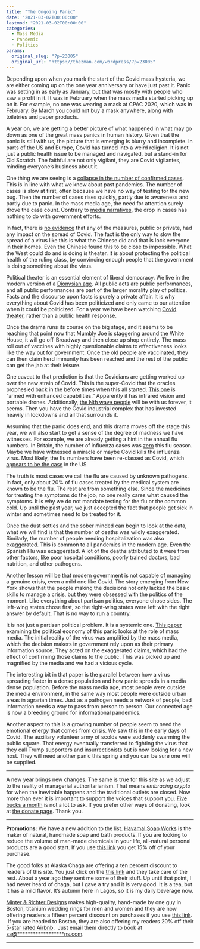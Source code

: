 ```yaml
---
title: "The Ongoing Panic"
date: "2021-03-02T00:00:00"
lastmod: "2021-03-02T00:00:00"
categories:
  - Mass Media
  - Pandemic
  - Politics
params:
  original_slug: "?p=23005"
  original_url: "https://thezman.com/wordpress/?p=23005"
---
```


Depending upon when you mark the start of the Covid mass hysteria, we
are either coming up on the one year anniversary or have just past it.
Panic was setting in as early as January, but that was mostly with
people who saw a profit in it. It was in February when the mass media
started picking up on it. For example, no one was wearing a mask at CPAC
2020, which was in February. By March you could not buy a mask anywhere,
along with toiletries and paper products.

A year on, we are getting a better picture of what happened in what may
go down as one of the great mass panics in human history. Given that the
panic is still with us, the picture that is emerging is blurry and
incomplete. In parts of the US and Europe, Covid has turned into a weird
religion. It is not just a public health issue to be managed and
navigated, but a stand-in for Old Scratch. The faithful are not only
vigilant, they are Covid vigilantes, minding everyone’s business about
it.

One thing we are seeing is a
<a href="https://news.yahoo.com/covid-19-cases-down-16-233021005.html"
rel="noopener" target="_blank">collapse in the number of confirmed
cases</a>. This is in line with what we know about past pandemics. The
number of cases is slow at first, often because we have no way of
testing for the new bug. Then the number of cases rises quickly, partly
due to awareness and partly due to panic. In the mass media age, the
need for attention surely drove the case count. Contrary to <a
href="https://www.msn.com/en-us/money/markets/plummeting-cases-in-u-s-show-a-path-to-crushing-covid-19/ar-BB1dIHkz"
rel="noopener" target="_blank">media narratives</a>, the drop in cases
has nothing to do with government efforts.

In fact, there is <a
href="https://mises.org/wire/almost-year-later-theres-still-no-evidence-showing-governments-can-control-spread-covid-19"
rel="noopener" target="_blank">no evidence</a> that any of the measures,
public or private, had any impact on the spread of Covid. The fact is
the only way to slow the spread of a virus like this is what the Chinese
did and that is lock everyone in their homes. Even the Chinese found
this to be close to impossible. What the West could do and is doing is
theater. It is about protecting the political health of the ruling
class, by convincing enough people that the government is doing
something about the virus.

Political theater is an essential element of liberal democracy. We live
in the modern version of a
<a href="https://thezman.com/wordpress/?p=18116" rel="noopener"
target="_blank">Dionysian age</a>. All public acts are public
performances, and all public performances are part of the larger
morality play of politics. Facts and the discourse upon facts is purely
a private affair. It is why everything about Covid has been politicized
and only came to our attention when it could be politicized. For a year
we have been watching
<a href="https://thezman.com/wordpress/?p=20077" rel="noopener"
target="_blank">Covid theater</a>, rather than a public health response.

Once the drama runs its course on the big stage, and it seems to be
reaching that point now that Mumbly Joe is staggering around the White
House, it will go off-Broadway and then close up shop entirely. The mass
roll out of vaccines with highly questionable claims to effectiveness
looks like the way out for government. Once the old people are
vaccinated, they can then claim herd immunity has been reached and the
rest of the public can get the jab at their leisure.

One caveat to that prediction is that the Covidians are getting worked
up over the new strain of Covid. This is the super-Covid that the
oracles prophesied back in the before times when this all started. <a
href="https://news.yahoo.com/californias-coronavirus-strain-looks-increasingly-130055544.html"
rel="noopener" target="_blank">This one</a> is “armed with enhanced
capabilities.” Apparently it has infrared vision and portable drones.
Additionally, <a
href="https://www.seattletimes.com/seattle-news/health/can-a-fourth-wave-of-covid-19-be-prevented-not-likely-says-fred-hutch-model-but-the-curve-could-be-flattened/"
rel="noopener" target="_blank">the Nth wave people</a> will be with us
forever, it seems. Then you have the Covid industrial complex that has
invested heavily in lockdowns and all that surrounds it.

Assuming that the panic does end, and this drama moves off the stage
this year, we will also start to get a sense of the degree of madness we
have witnesses. For example, we are already getting a hint in the annual
flu numbers. In Britain, the number of influenza cases was <a
href="https://summit.news/2021/02/23/uk-health-authorities-announce-not-a-single-case-of-flu-detected-this-year/"
rel="noopener" target="_blank">zero</a> this flu season. Maybe we have
witnessed a miracle or maybe Covid kills the influenza virus. Most
likely, the flu numbers have been re-classed as Covid, which <a
href="https://medium.com/illumination-curated/the-unexpected-case-of-the-disappearing-flu-64fd1fa5e909"
rel="noopener" target="_blank">appears to be the case</a> in the US.

The truth is most cases we call the flu are caused by unknown pathogens.
In fact, only about 20% of flu cases treated by the medical system are
known to be the flu. The rest are from something else. Since the
medicines for treating the symptoms do the job, no one really cares what
caused the symptoms. It is why we do not mandate testing for the flu or
the common cold. Up until the past year, we just accepted the fact that
people get sick in winter and sometimes need to be treated for it.

Once the dust settles and the sober minded can begin to look at the
data, what we will find is that the number of deaths was wildly
exaggerated. Similarly, the number of people needing hospitalization was
also exaggerated. This is common to all pandemics in the modern age.
Even the Spanish Flu was exaggerated. A lot of the deaths attributed to
it were from other factors, like poor hospital conditions, poorly
trained doctors, bad nutrition, and other pathogens.

Another lesson will be that modern government is not capable of managing
a genuine crisis, even a mild one like Covid. The story emerging from
New York shows that the people making the decisions not only lacked the
basic skills to manage a crisis, but they were obsessed with the
politics of the moment. Like everything about partisan politics,
everyone chose sides. The left-wing states chose first, so the
right-wing states were left with the right answer by default. That is no
way to run a country.

It is not just a partisan political problem. It is a systemic one.
<a href="https://www.mdpi.com/1660-4601/18/4/1376/htm" rel="noopener"
target="_blank">This paper</a> examining the political economy of this
panic looks at the role of mass media. The initial reality of the virus
was amplified by the mass media, which the decision makers in government
rely upon as their primary information source. They acted on the
exaggerated claims, which had the effect of confirming those claims to
the public. This was picked up and magnified by the media and we had a
vicious cycle.

The interesting bit in that paper is the parallel between how a virus
spreading faster in a dense population and how panic spreads in a media
dense population. Before the mass media age, most people were outside
the media environment, in the same way most people were outside urban
areas in agrarian times. Just as a pathogen needs a network of people,
bad information needs a way to pass from person to person. Our connected
age is now a breeding ground for informational pandemics.

Another aspect to this is a growing number of people seem to need the
emotional energy that comes from crisis. We saw this in the early days
of Covid. The auxiliary volunteer army of scolds were suddenly swarming
the public square. That energy eventually transferred to fighting the
virus that they call Trump supporters and insurrectionists but is now
looking for a new host. They will need another panic this spring and you
can be sure one will be supplied.

------------------------------------------------------------------------

A new year brings new changes. The same is true for this site as we
adjust to the reality of managerial authoritarianism. That means
*embracing crypto* for when the inevitable happens and the traditional
outlets are closed. Now more than ever it is important to support the
voices that support you.
<a href="https://www.subscribestar.com/the-z-blog"
rel="noopener noreferrer" target="_blank">Five bucks a month</a> is not
a lot to ask. If you prefer other ways of donating, look at
<a href="https://thezman.com/wordpress/?page_id=22713" rel="noopener"
target="_blank">the donate page</a>. Thank you.

------------------------------------------------------------------------

**Promotions:** We have a new addition to the list.
<a href="https://havamalsoapworks.com/" rel="noopener"
target="_blank">Havamal Soap Works</a> is the maker of natural, handmade
soap and bath products. If you are looking to reduce the volume of
man-made chemicals in your life, all-natural personal products are a
good start. If you use
<a href="https://havamalsoapworks.com/discount/ZMAN" rel="noopener"
target="_blank">this link</a> you get 15% off of your purchase.

The good folks at Alaska Chaga are offering a ten percent discount to
readers of this site. You just click on the
<a href="https://alaskachaga.us/discount/ZMAN" rel="noopener noreferrer"
target="_blank">this link</a> and they take care of the rest. About a
year ago they sent me some of their stuff. Up until that point, I had
never heard of chaga, but I gave a try and it is very good. It is a tea,
but it has a mild flavor. It’s autumn here in Lagos, so it is my daily
beverage now.

<a href="https://www.minterandrichterdesigns.com/"
rel="noreferrer nofollow noopener" target="_blank">Minter &amp; Richter
Designs</a> makes high-quality, hand-made by one guy in Boston, titanium
wedding rings for men and women and they are now offering readers a
fifteen percent discount on purchases if you use
<a href="https://www.minterandrichterdesigns.com/discount/ZMAN"
rel="noreferrer nofollow noopener" target="_blank">this link</a>. 
 <span class="highlight"><span class="colour"><span class="font"><span class="size">If
you are headed to Boston, they are also offering my readers 20% off
their <a
href="https://www.airbnb.com/users/7988017/listings?user_id=7988017&amp;s=3"
rel="noopener noreferrer" target="_blank">5-star rated Airbnb</a>.  Just
email them directly to book at
<a href="mailto:sa***@*********************ns.com"
data-original-string="4tLJgBHh71vEfbui6VgCZw==cb7kZz0rFnfyDUotn07r5zgAA4X8sgZHC1UUXRUSFsj+G2vca62PpMhzGYDhezuQD+b"><span
class="apbct-email-encoder"
data-original-string="QNtmKqtc+PJ15/dWLKK9ww==cb75KjUcW55FHIJCElFWoirdgNcyO7AN3f0VKVY8U80DXpExONckLYJWGuqESg03yBY"
title="This contact has been encoded by Anti-Spam by CleanTalk. Click to decode. To finish the decoding make sure that JavaScript is enabled in your browser.">sa<span
class="apbct-blur">***</span>@<span
class="apbct-blur">*********************</span>ns.com</span></a>.</span></span></span></span>

------------------------------------------------------------------------
